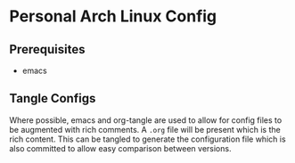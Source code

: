 # Personal Arch Linux Config

## Prerequisites

- emacs

## Tangle Configs

Where possible, emacs and org-tangle are used to allow for config files to be augmented with rich comments. A `.org` file will be present which is the rich content. This can be tangled to generate the configuration file which is also committed to allow easy comparison between versions.
